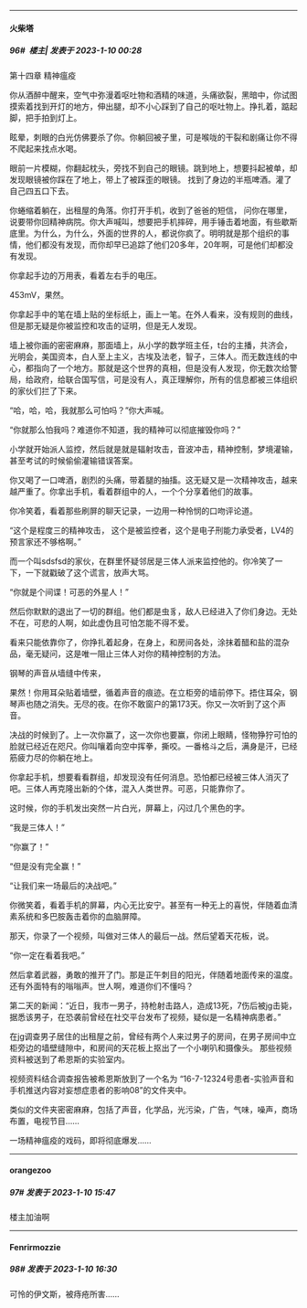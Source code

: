 

*****

####  火柴塔  
##### 96#         楼主| 发表于 2023-1-10 00:28

第十四章 精神瘟疫

你从酒醉中醒来，空气中弥漫着呕吐物和酒精的味道，头痛欲裂，黑暗中，你试图摸索着找到开灯的地方，伸出腿，却不小心踩到了自己的呕吐物上。挣扎着，踮起脚，把手拍到灯上。

眩晕，刺眼的白光仿佛要杀了你。你躺回被子里，可是喉咙的干裂和剧痛让你不得不爬起来找点水喝。

眼前一片模糊，你翻起枕头，旁找不到自己的眼镜。跳到地上，想要抖起被单，却发现眼镜被你踩在了地上，带上了被踩歪的眼镜。 找到了身边的半瓶啤酒。灌了自己四五口下去。

你蜷缩着躺在，出租屋的角落。你打开手机，收到了爸爸的短信， 问你在哪里，说要带你回精神病院。你大声喊叫，想要把手机摔碎，用手锤击着地面，有些歇斯底里。为什么，为什么，外面的世界的人，都说你疯了。明明就是那个组织的事情，他们都没有发现，而你却早已追踪了他们20多年，20年啊，可是他们却都没有发现。

你拿起手边的万用表，看着左右手的电压。

453mV，果然。

你拿起手中的笔在墙上贴的坐标纸上，画上一笔。在外人看来，没有规则的曲线，但是那无疑是你被监控和攻击的证明，但是无人发现。

墙上被你画的密密麻麻，那面墙上，从小学的数学班主任，t台的主播，共济会，光明会，美国资本，白人至上主义，古埃及法老，智子，三体人。而无数连线的中心，都指向了一个地方。那就是这个世界的真相，但是没有人发现，你无数次给警局，给政府，给联合国写信，可是没有人，真正理解你，所有的信息都被三体组织的家伙们拦了下来。

“哈，哈，哈，我就那么可怕吗？”你大声喊。

“你就那么怕我吗？难道你不知道，我的精神可以彻底摧毁你吗？”

小学就开始派人监控，然后就是就是辐射攻击，音波冲击，精神控制，梦境灌输，甚至考试的时候偷偷灌输错误答案。

你又喝了一口啤酒，剧烈的头痛，带着腿的抽搐。这无疑又是一次精神攻击，越来越严重了。你拿出手机，看着群组中的人，一个个分享着他们的故事。

你冷笑着，看着那些刷屏的聊天记录，一边用一种怜悯的口吻评论道。

“这个是程度三的精神攻击， 这个是被监控者，这个是电子刑能力承受者，LV4的预言家还不够格啊。”

而一个叫sdsfsd的家伙，在群里怀疑邻居是三体人派来监控他的。你冷笑了一下，一下就戳破了这个谎言，放声大骂。

“你就是个间谍！可恶的外星人！”

然后你默默的退出了一切的群组。他们都是虫豸，敌人已经进入了你们身边。无处不在，可悲的人啊，如此虚伪且可怕怎能不得不爱。

看来只能依靠你了，你挣扎着起身，在身上，和房间各处，涂抹着醋和盐的混杂品，毫无疑问，这是唯一阻止三体人对你的精神控制的方法。

钢琴的声音从墙缝中传来，

果然！你用耳朵贴着墙壁，循着声音的痕迹。在立柜旁的墙前停下。捂住耳朵，钢琴声也随之消失。无尽的夜。在你不敢窗户的第173天。你又一次听到了这个声音。

决战的时候到了。上一次你赢了，这一次你也要赢，你闭上眼睛，怪物狰狞可怕的脸就已经近在咫尺。你叫嚷着向空中挥拳，撕咬。一番格斗之后，满身是汗，已经筋疲力尽的你躺在地上。

你拿起手机，想要看看群组，却发现没有任何消息。恐怕都已经被三体人消灭了吧。三体人再克隆出新的个体，混入人类世界。可恶，只能靠你了。

这时候，你的手机发出突然一片白光，屏幕上，闪过几个黑色的字。

“我是三体人！”

“你赢了！”

“但是没有完全赢！”

“让我们来一场最后的决战吧。”

你微笑着，看着手机的屏幕，内心无比安宁。甚至有一种无上的喜悦，伴随着血清素系统和多巴胺轰击着你的血脑屏障。

那天，你录了一个视频，叫做对三体人的最后一战。然后望着天花板，说。

“你一定在看着我吧。”

然后拿着武器，勇敢的推开了门。那是正午刺目的阳光，伴随着地面传来的温度。还有外面特有的嗡嗡声。世人啊，难道你们不懂吗？

第二天的新闻：“近日，我市一男子，持枪射击路人，造成13死，7伤后被jg击毙，据悉该男子，在恐袭前曾经在社交平台发布了视频，疑似是一名精神病患者。”

在jg调查男子居住的出租屋之前，曾经有两个人来过男子的房间，在男子房间中立柜旁边的墙壁缝隙中，和房间的天花板上抠出了一个小喇叭和摄像头。 那些视频资料被送到了希恩斯的实验室内。

视频资料结合调查报告被希恩斯放到了一个名为 “16-7-12324号患者-实验声音和手机推送内容对妄想症患者的影响08”的文件夹中。

类似的文件夹密密麻麻，包括了声音，化学品，光污染，广告，气味，噪声，商场布置，电视节目……

一场精神瘟疫的戏码，即将彻底爆发……



*****

####  orangezoo  
##### 97#       发表于 2023-1-10 15:47

楼主加油啊



*****

####  Fenrirmozzie  
##### 98#       发表于 2023-1-10 16:30

可怜的伊文斯，被痔疮所害……

